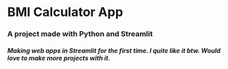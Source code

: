 # BMI Calculator App

### A project made with Python and Streamlit


##### Making web apps in Streamlit for the first time. I quite like it btw. Would love to make more projects with it.
